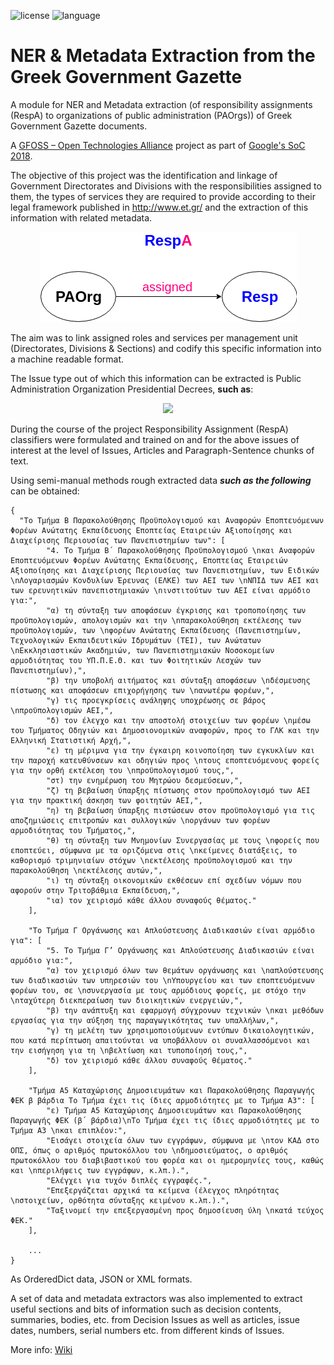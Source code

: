 ![license](https://img.shields.io/badge/License-GPLv3-blue.svg)
![language](https://img.shields.io/badge/python-3.x-green.svg)

# NER & Metadata Extraction from the Greek Government Gazette 
A module for NER and Metadata extraction (of responsibility assignments (RespA) to organizations of public administration (PAOrgs)) of Greek Government Gazette documents.

A [GFOSS – Open Technologies Alliance](https://gfoss.eu/) project as part of [Google's SoC 2018](https://summerofcode.withgoogle.com/).

The objective of this project was the identification and linkage of Government Directorates and Divisions with the responsibilities assigned to them, the types of services they are required to provide according to their legal framework published in http://www.et.gr/ and the extraction of this information with related metadata.

<p align="center">
  <img src="/docs/README_pics/main_objective_schema.png"/>
</p>

The aim was to link assigned roles and services per management unit (Directorates, Divisions & Sections) and codify this specific information into a machine readable format.

The Issue type out of which this information can be extracted is Public Administration Organization Presidential Decrees, **such as**: 

<p align="center">
  <img src="/docs/README_pics/PAOrg_Pres_Decree_Example.png"/>
</p>

During the course of the project Responsibility Assignment (RespA) classifiers were formulated and trained on and for the above issues of interest at the level of Issues, Articles and Paragraph-Sentence chunks of text. 

Using semi-manual methods rough extracted data ***such as the following*** can be obtained:

```
{
  "Το Τμήμα Β Παρακολούθησης Προϋπολογισμού και Αναφορών Εποπτευόμενων Φορέων Ανώτατης Εκπαίδευσης Εποπτείας Εταιρειών Αξιοποίησης και Διαχείρισης Περιουσίας των Πανεπιστημίων των": [
        "4. Το Τμήμα Β΄ Παρακολούθησης Προϋπολογισμού \nκαι Αναφορών Εποπτευόμενων Φορέων Ανώτατης Εκπαίδευσης, Εποπτείας Εταιρειών Αξιοποίησης και Διαχείρισης Περιουσίας των Πανεπιστημίων, των Ειδικών \nΛογαριασμών Κονδυλίων Έρευνας (ΕΛΚΕ) των ΑΕΙ των \nΝΠΙΔ των ΑΕΙ και των ερευνητικών πανεπιστημιακών \nινστιτούτων των ΑΕΙ είναι αρμόδιο για:",
        "α) τη σύνταξη των αποφάσεων έγκρισης και τροποποίησης των προϋπολογισμών, απολογισμών και την \nπαρακολούθηση εκτέλεσης των προϋπολογισμών, των \nφορέων Ανώτατης Εκπαίδευσης (Πανεπιστημίων, Τεχνολογικών Εκπαιδευτικών Ιδρυμάτων (ΤΕΙ), των Ανώτατων \nΕκκλησιαστικών Ακαδημιών, των Πανεπιστημιακών Νοσοκομείων αρμοδιότητας του ΥΠ.Π.Ε.Θ. και των Φοιτητικών Λεσχών των Πανεπιστημίων),",
        "β) την υποβολή αιτήματος και σύνταξη αποφάσεων \nδέσμευσης πίστωσης και αποφάσεων επιχορήγησης των \nανωτέρω φορέων,",
        "γ) τις προεγκρίσεις ανάληψης υποχρέωσης σε βάρος \nπροϋπολογισμών ΑΕΙ,",
        "δ) τον έλεγχο και την αποστολή στοιχείων των φορέων \nμέσω του Τμήματος Οδηγιών και Δημοσιονομικών αναφορών, προς το ΓΛΚ και την Ελληνική Στατιστική Αρχή,",
        "ε) τη μέριμνα για την έγκαιρη κοινοποίηση των εγκυκλίων και την παροχή κατευθύνσεων και οδηγιών προς \nτους εποπτευόμενους φορείς για την ορθή εκτέλεση του \nπροϋπολογισμού τους,",
        "στ) την ενημέρωση του Μητρώου δεσμεύσεων,",
        "ζ) τη βεβαίωση ύπαρξης πίστωσης στον προϋπολογισμό των ΑΕΙ για την πρακτική άσκηση των φοιτητών ΑΕΙ,",
        "η) τη βεβαίωση ύπαρξης πιστώσεων στον προϋπολογισμό για τις αποζημιώσεις επιτροπών και συλλογικών \nοργάνων των φορέων αρμοδιότητας του Τμήματος,",
        "θ) τη σύνταξη των Μνημονίων Συνεργασίας με τους \nφορείς που εποπτεύει, σύμφωνα με τα οριζόμενα στις \nκείμενες διατάξεις, το καθορισμό τριμηνιαίων στόχων \nεκτέλεσης προϋπολογισμού και την παρακολούθηση \nεκτέλεσης αυτών,",
        "ι) τη σύνταξη οικονομικών εκθέσεων επί σχεδίων νόμων που αφορούν στην Τριτοβάθμια Εκπαίδευση,",
        "ια) τον χειρισμό κάθε άλλου συναφούς θέματος."
    ],
    
    "Το Τμήμα Γ Οργάνωσης και Απλούστευσης Διαδικασιών είναι αρμόδιο για": [
        "5. Το Τμήμα Γ’ Οργάνωσης και Απλούστευσης Διαδικασιών είναι αρμόδιο για:",
        "α) τον χειρισμό όλων των θεμάτων οργάνωσης και \nαπλούστευσης των διαδικασιών των υπηρεσιών του \nΥπουργείου και των εποπτευόμενων φορέων του, σε \nσυνεργασία με τους αρμόδιους φορείς, με στόχο την \nταχύτερη διεκπεραίωση των διοικητικών ενεργειών,",
        "β) την ανάπτυξη και εφαρμογή σύγχρονων τεχνικών \nκαι μεθόδων εργασίας για την αύξηση της παραγωγικότητας των υπαλλήλων,",
        "γ) τη μελέτη των χρησιμοποιούμενων εντύπων δικαιολογητικών, που κατά περίπτωση απαιτούνται να υποβάλλουν οι συναλλασσόμενοι και την εισήγηση για τη \nβελτίωση και τυποποίησή τους,",
        "δ) τον χειρισμό κάθε άλλου συναφούς θέματος."
    ],
    
    "Τμήμα A5 Καταχώρισης Δημοσιευμάτων και Παρακολούθησης Παραγωγής ΦΕΚ β βάρδια Το Τμήμα έχει τις ίδιες αρμοδιότητες με το Τμήμα Α3": [
        "ε) Τμήμα A5 Καταχώρισης Δημοσιευμάτων και Παρακολούθησης Παραγωγής ΦΕΚ (β΄ βάρδια)\nΤο Τμήμα έχει τις ίδιες αρμοδιότητες με το Τμήμα Α3 \nκαι επιπλέον:",
        "Εισάγει στοιχεία όλων των εγγράφων, σύμφωνα με \nτον ΚΑΔ στο ΟΠΣ, όπως ο αριθμός πρωτοκόλλου του \nδημοσιεύματος, ο αριθμός πρωτοκόλλου του διαβιβαστικού του φορέα και οι ημερομηνίες τους, καθώς και \nπεριλήψεις των εγγράφων, κ.λπ.).",
        "Ελέγχει για τυχόν διπλές εγγραφές.",
        "Επεξεργάζεται αρχικά τα κείμενα (έλεγχος πληρότητας \nστοιχείων, ορθότητα σύνταξης κειμένου κ.λπ.).",
        "Ταξινομεί την επεξεργασμένη προς δημοσίευση ύλη \nκατά τεύχος ΦΕΚ."
    ],
    
    ...
}
```

As OrderedDict data, JSON or XML formats.

A set of data and metadata extractors was also implemented to extract useful sections and bits of information such as decision contents, summaries, bodies, etc. from Decision Issues as well as articles, issue dates, numbers, serial numbers etc. from different kinds of Issues.

More info: [Wiki](https://github.com/eellak/gsoc2018-GG-extraction/wiki)
